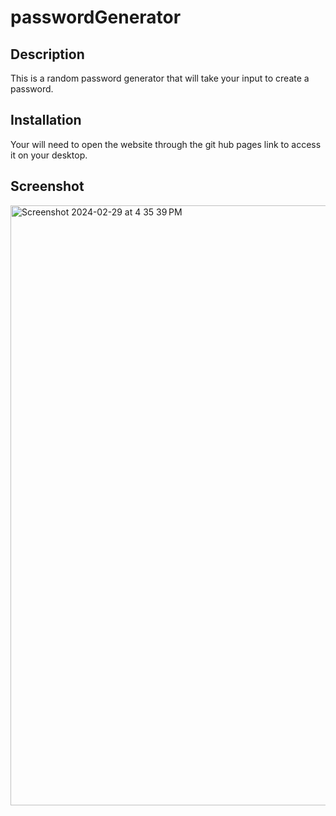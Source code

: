 # passwordGenerator

## Description 
This is a random password generator that will take your input to create a password.

## Installation 
Your will need to open the website through the git hub pages link to access it on your desktop.

## Screenshot
<img width="960" alt="Screenshot 2024-02-29 at 4 35 39 PM" src="https://github.com/goot72/passwordGenerator/assets/157259472/86c4d52c-8851-45fe-a923-b484cfd8a82c">
